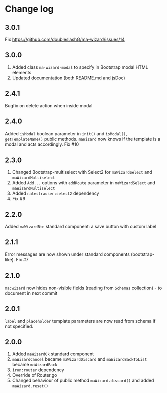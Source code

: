 # Change log

## 3.0.1
Fix https://github.com/doubleslashG/ma-wizard/issues/14

## 3.0.0
1. Added class `ma-wizard-modal` to specify in Bootstrap modal HTML elements
2. Updated documentation (both README.md and jsDoc)

## 2.4.1
Bugfix on delete action when inside modal

## 2.4.0
Added `isModal` boolean parameter in `init()` and `isModal()`, `getTemplateName()` public methods.
`maWizard` now knows if the template is a modal and acts accordingly. Fix #10

## 2.3.0
1. Changed Bootstrap-multiselect with Select2 for `maWizardSelect` and `maWizardMultiselect`
2. Added `Add...` options with `addRoute` parameter in `maWizardSelect` and `maWizardMultiselect`
3. Added `natestrauser:select2` dependency
4. Fix #6

## 2.2.0
Added `maWizardBtn` standard component: a save button with custom label

## 2.1.1
Error messages are now shown under standard components (bootstrap-like).
Fix #7

## 2.1.0
`ma:wizard` now hides non-visible fields (reading from `Schemas` collection) - to document in next commit

## 2.0.1
`label` and `placeholder` template parameters are now read from schema if not specified.

## 2.0.0
1. Added `maWizardOk` standard component
2. `maWizardCancel` became `maWizardDiscard` and `maWizardBackToList` became `maWizardBack`
3. `iron:router` dependency
4. Override of Router.go
5. Changed behaviour of public method `maWizard.discard()` and added `maWizard.reset()`